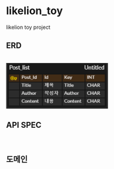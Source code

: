 # likelion_toy

likelion toy project

## ERD

<br/>
<img src="스크린샷 2023-05-10 235023.png">

## API SPEC

<br/>

## 도메인

<br/>
<a src="http://likelion-toy.kro.kr:8000/posts/all/">
